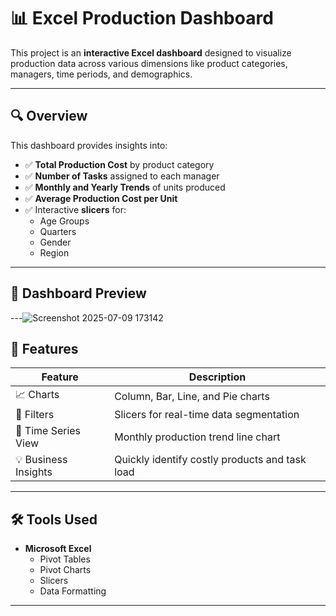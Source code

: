 # 📊 Excel Production Dashboard

This project is an **interactive Excel dashboard** designed to visualize production data across various dimensions like product categories, managers, time periods, and demographics.  

---

## 🔍 Overview

This dashboard provides insights into:

- ✅ **Total Production Cost** by product category
- ✅ **Number of Tasks** assigned to each manager
- ✅ **Monthly and Yearly Trends** of units produced
- ✅ **Average Production Cost per Unit**
- ✅ Interactive **slicers** for:
  - Age Groups
  - Quarters
  - Gender
  - Region

---

## 📸 Dashboard Preview

---![Screenshot 2025-07-09 173142](https://github.com/user-attachments/assets/688c274c-b944-428c-9aaa-336a6de185de)


## 📌 Features

| Feature               | Description                                        |
|-----------------------|----------------------------------------------------|
| 📈 Charts             | Column, Bar, Line, and Pie charts                  |
| 🎯 Filters            | Slicers for real-time data segmentation            |
| 📅 Time Series View  | Monthly production trend line chart                |
| 💡 Business Insights | Quickly identify costly products and task load     |

---

## 🛠 Tools Used

- **Microsoft Excel**
  - Pivot Tables
  - Pivot Charts
  - Slicers
  - Data Formatting

---

